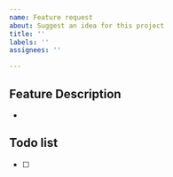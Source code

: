 ```yaml
---
name: Feature request
about: Suggest an idea for this project
title: ''
labels: ''
assignees: ''

---
```


<!--
✅ 어떤 기능인지 구체적으로 설명해주세요.
-->
## Feature Description
- 

<!--
✅ 개발이 필요한 기능을 요약해주세요.
-->
## Todo list
- [ ] 


<!--
✅ Label을 설정하였는지 확인해주세요.
✅ Assignee를 지정하였는지 확인해주세요.
-->
